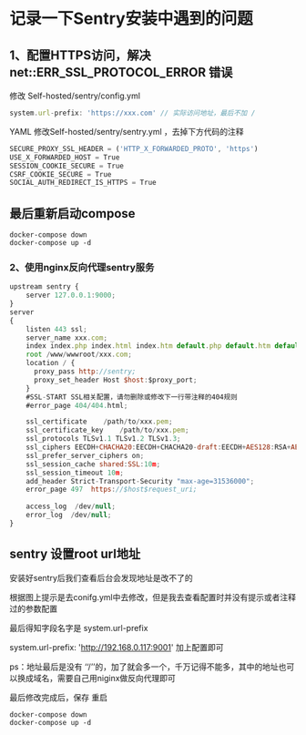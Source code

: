 
# 记录一下Sentry安装中遇到的问题

## 1、配置HTTPS访问，解决net::ERR_SSL_PROTOCOL_ERROR 错误

修改 Self-hosted/sentry/config.yml
```js
system.url-prefix: 'https://xxx.com' // 实际访问地址，最后不加 /
```

YAML
修改Self-hosted/sentry/sentry.yml ，去掉下方代码的注释
```js
SECURE_PROXY_SSL_HEADER = ('HTTP_X_FORWARDED_PROTO', 'https')
USE_X_FORWARDED_HOST = True
SESSION_COOKIE_SECURE = True
CSRF_COOKIE_SECURE = True
SOCIAL_AUTH_REDIRECT_IS_HTTPS = True
```



## 最后重新启动compose
```shell
docker-compose down
docker-compose up -d
```

### 2、使用nginx反向代理sentry服务
```js
upstream sentry {
    server 127.0.0.1:9000;
}
server
{
	listen 443 ssl;
    server_name xxx.com;
    index index.php index.html index.htm default.php default.htm default.html;
    root /www/wwwroot/xxx.com;
    location / {
      proxy_pass http://sentry;
      proxy_set_header Host $host:$proxy_port;
    }
    #SSL-START SSL相关配置，请勿删除或修改下一行带注释的404规则
    #error_page 404/404.html;

    ssl_certificate    /path/to/xxx.pem;
    ssl_certificate_key    /path/to/xxx.pem;
    ssl_protocols TLSv1.1 TLSv1.2 TLSv1.3;
    ssl_ciphers EECDH+CHACHA20:EECDH+CHACHA20-draft:EECDH+AES128:RSA+AES128:EECDH+AES256:RSA+AES256:EECDH+3DES:RSA+3DES:!MD5;
    ssl_prefer_server_ciphers on;
    ssl_session_cache shared:SSL:10m;
    ssl_session_timeout 10m;
    add_header Strict-Transport-Security "max-age=31536000";
    error_page 497  https://$host$request_uri;
	
    access_log  /dev/null;
    error_log  /dev/null;
}
```


## sentry 设置root url地址
安装好sentry后我们查看后台会发现地址是改不了的

根据图上提示是去conifg.yml中去修改，但是我去查看配置时并没有提示或者注释过的参数配置

最后得知字段名字是 system.url-prefix

system.url-prefix: 'http://192.168.0.117:9001'
加上配置即可


ps：地址最后是没有 ‘‘/’’的，加了就会多一个，千万记得不能多，其中的地址也可以换成域名，需要自己用niginx做反向代理即可

最后修改完成后，保存 重启
```shell
docker-compose down
docker-compose up -d
```


